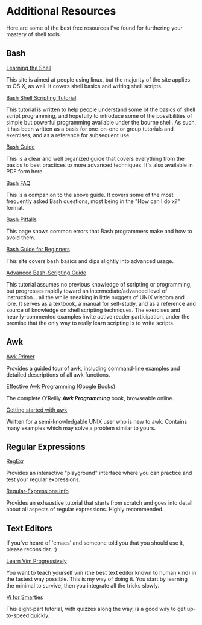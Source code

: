 Additional Resources
====================
Here are some of the best free resources I've found for furthering your mastery of shell tools.
Bash
----[Learning the Shell](http://linuxcommand.org/learning_the_shell.php)
This site is aimed at people using linux, but the majority of the site applies to OS X, as well. It covers shell basics and writing shell scripts.[Bash Shell Scripting Tutorial](http://steve-parker.org/sh/intro.shtml)
This tutorial is written to help people understand some of the basics of shell script programming, and hopefully to introduce some of the possibilities of simple but powerful programming available under the bourne shell. As such, it has been written as a basis for one-on-one or group tutorials and exercises, and as a reference for subsequent use.
[Bash Guide](http://mywiki.wooledge.org/BashGuide)
This is a clear and well organized guide that covers everything from the basics to best practices to more advanced techniques. It's also available in PDF form here.[Bash FAQ](http://mywiki.wooledge.org/BashFAQ)
This is a companion to the above guide. It covers some of the most frequently asked Bash questions, most being in the "How can I do x?" format.[Bash Pitfalls](http://mywiki.wooledge.org/BashPitfalls)
This page shows common errors that Bash programmers make and how to avoid them.[Bash Guide for Beginners](http://www.tldp.org/LDP/Bash-Beginners-Guide/html/)
This site covers bash basics and dips slightly into advanced usage.[Advanced Bash-Scripting Guide](http://tldp.org/LDP/abs/html/)
This tutorial assumes no previous knowledge of scripting or programming, but progresses rapidly toward an intermediate/advanced level of instruction… all the while sneaking in little nuggets of UNIX wisdom and lore. It serves as a textbook, a manual for self-study, and as a reference and source of knowledge on shell scripting techniques. The exercises and heavily-commented examples invite active reader participation, under the premise that the only way to really learn scripting is to write scripts.
Awk
---[Awk Primer](http://www.vectorsite.net/tsawk.html)
Provides a guided tour of awk, including command-line examples and detailed descriptions of all awk functions.
[Effective Awk Programming (Google Books)](http://books.google.com/books?hl=en&id=D_u28X3DulMC&dq=awk&printsec=frontcover&source=web&ots=aT61I5Ao61&sig=jbJ2GTRZYYhSw9gKFQ9GtZuMc6Q&sa=X&oi=book_result&resnum=9&ct=result)
The complete O'Reilly ***Awk Programming*** book, browseable online.
[Getting started with awk](https://www.cs.hmc.edu/twiki/bin/view/QREF/Awk)
Written for a semi-knowledgable UNIX user who is new to awk. Contains many examples which may solve a problem similar to yours.
Regular Expressions
-------------------
[RegExr](http://regexr.com/)

Provides an interactive "playground" interface where you can practice and test your regular expressions.

[Regular-Expressions.info](http://www.regular-expressions.info/tutorial.html)

Provides an exhaustive tutorial that starts from scratch and goes into detail about all aspects of regular expressions. Highly recommended.Text Editors------------If you've heard of 'emacs' and someone told you that you should use it, please reconsider. :)[Learn Vim Progressively](http://yannesposito.com/Scratch/en/blog/Learn-Vim-Progressively/)
You want to teach yourself vim (the best text editor known to human kind) in the fastest way possible. This is my way of doing it. You start by learning the minimal to survive, then you integrate all the tricks slowly.[Vi for Smarties](http://jerrywang.net/vi/)
This eight-part tutorial, with quizzes along the way, is a good way to get up-to-speed quickly. 
